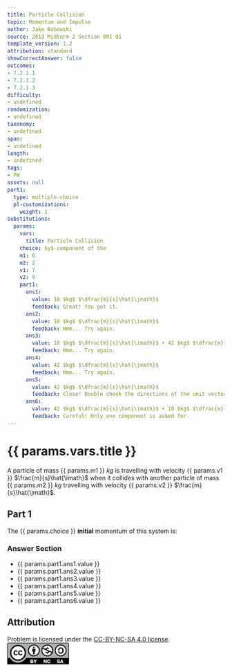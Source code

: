 ```yaml
---
title: Particle Collision
topic: Momentum and Impulse
author: Jake Bobowski
source: 2013 Midterm 2 Section 001 Q1
template_version: 1.2
attribution: standard
showCorrectAnswer: false
outcomes:
- 7.2.1.1
- 7.2.1.2
- 7.2.1.3
difficulty:
- undefined
randomization:
- undefined
taxonomy:
- undefined
span:
- undefined
length:
- undefined
tags:
- PW
assets: null
part1:
  type: multiple-choice
  pl-customizations:
    weight: 1
substitutions:
  params:
    vars:
      title: Particle Collision
    choice: $y$-component of the
    m1: 6
    m2: 2
    v1: 7
    v2: 9
    part1:
      ans1:
        value: 18 $kg$ $\dfrac{m}{s}\hat{\jmath}$
        feedback: Great! You got it.
      ans2:
        value: 18 $kg$ $\dfrac{m}{s}\hat{\imath}$
        feedback: Hmm... Try again.
      ans3:
        value: 18 $kg$ $\dfrac{m}{s}\hat{\imath}$ + 42 $kg$ $\dfrac{m}{s}\hat{\jmath}$
        feedback: Hmm... Try again.
      ans4:
        value: 42 $kg$ $\dfrac{m}{s}\hat{\jmath}$
        feedback: Hmm... Try again.
      ans5:
        value: 42 $kg$ $\dfrac{m}{s}\hat{\imath}$
        feedback: Close! Double check the directions of the unit vectors.
      ans6:
        value: 42 $kg$ $\dfrac{m}{s}\hat{\imath}$ + 18 $kg$ $\dfrac{m}{s}\hat{\jmath}$
        feedback: Careful! Only one component is asked for.
---
```

# {{ params.vars.title }}
A particle of mass {{ params.m1 }} $kg$ is travelling with velocity {{ params.v1 }} $\frac{m}{s}\hat{\imath}$ when it collides with another particle of mass {{ params.m2 }} $kg$ travelling with velocity {{ params.v2 }} $\frac{m}{s}\hat{\jmath}$.

## Part 1

The {{ params.choice }} **initial** momentum of this system is:

### Answer Section

- {{ params.part1.ans1.value }}
- {{ params.part1.ans2.value }}
- {{ params.part1.ans3.value }}
- {{ params.part1.ans4.value }}
- {{ params.part1.ans5.value }}
- {{ params.part1.ans6.value }}

## Attribution

Problem is licensed under the [CC-BY-NC-SA 4.0 license](https://creativecommons.org/licenses/by-nc-sa/4.0/).<br> ![The Creative Commons 4.0 license requiring attribution-BY, non-commercial-NC, and share-alike-SA license.](https://raw.githubusercontent.com/firasm/bits/master/by-nc-sa.png)